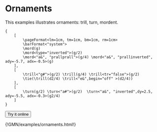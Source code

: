 
# Ornaments

This examples illustrates ornaments: trill, turn, mordent.

~~~~~~
{
	[
		\pageFormat<lm=1cm, tm=1cm, bm=1cm, rm=1cm>
		\barFormat<"system">
		\mord(g) 
		\mord<type="inverted">(g/2) 
		\mord<"a&", "prallprall">(g/4) \mord<"a&", "prallinverted", ady=-5.7, adx=-0.5>(g) 
	],
	[	
		\trill<"g#">(g/2) \trill(g/4) \trill<tr="false">(g/2)
		\tie(\trill(d2/4) \trill<"e&",begin="off" >(d2/4)) 
	],
	[	
		\turn(g/2) \turn<"a#">(g/2)  \turn<"a&", "inverted",dy=2.5,  ady=-5.5, adx=-0.3>(g2/4)
	]
}
~~~~~~


<a href="https://guidoeditor.grame.fr/?src=https://raw.githubusercontent.com/grame-cncm/guidodoc/master/examples/mkdocs/examples/ornaments.gmn" target=_blank><button class="try_it"> Try it online </button></a>

{!GMN/examples/ornaments.html!}

